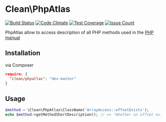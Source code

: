 # Clean\PhpAtlas

[![Build Status](https://travis-ci.org/clean/view.svg?branch=master)](https://travis-ci.org/clean/phpatlas)
[![Code Climate](https://codeclimate.com/github/clean/view/badges/gpa.svg)](https://codeclimate.com/github/clean/phpatlas)
[![Test Coverage](https://codeclimate.com/github/clean/view/badges/coverage.svg)](https://codeclimate.com/github/clean/phpatlas/coverage)
[![Issue Count](https://codeclimate.com/github/clean/view/badges/issue_count.svg)](https://codeclimate.com/github/clean/phpatlas)

PhpAtlas allow to access description of all PHP methods used in the [PHP manual](https://www.php.net/manual/en/indexes.functions.php)

## Installation

via Composer

```json
require: {
  "clean/phpatlas": "dev-master"
}
```

## Usage

```php
$method = \Clean\PhpAtlas\ClassName('ArrayAccess::offsetExists');
echo $method->getMethodShortDescription(); // => "Whether an offset exists",
```
